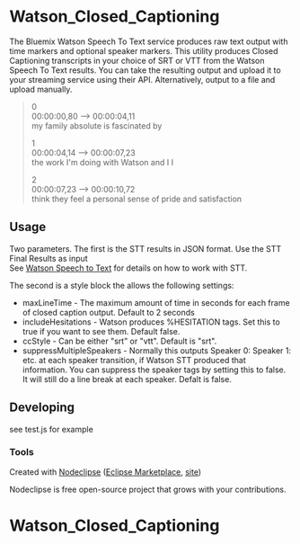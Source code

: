 # Watson\_Closed\_Captioning
The Bluemix Watson Speech To Text service produces raw text output with time markers and optional speaker markers. This utility produces Closed Captioning transcripts in your choice of SRT or VTT from the Watson Speech To Text results. You can take the resulting output and upload it to your streaming service using their API. Alternatively, output to a file and upload manually.

>0  
>00:00:00,80 --> 00:00:04,11  
>my family absolute is fascinated by  
>   
>1  
>00:00:04,14 --> 00:00:07,23  
>the work I'm doing with Watson and I I  
>   
>2  
>00:00:07,23 --> 00:00:10,72  
>think they feel a personal sense of pride and satisfaction  
>   


## Usage
Two parameters. The first is the STT results in JSON format. 
Use the STT Final Results as input  
See [Watson Speech to Text](https://console.bluemix.net/docs/services/speech-to-text/index.html#about) for details on how to work with STT.


The second is a style block the allows the following settings:

* maxLineTime - The maximum amount of time in seconds for each frame of closed caption output. Default to 2 seconds
* includeHesitations - Watson produces %HESITATION tags. Set this to true if you want to see them. Default false.
* ccStyle - Can be either "srt" or "vtt". Default is "srt". 
* suppressMultipleSpeakers - Normally this outputs Speaker 0: Speaker 1: etc. at each speaker transition, if Watson STT produced that information. You can suppress the speaker tags by setting this to false. It will still do a line break at each speaker. Defalt is false.



## Developing

see test.js for example

### Tools

Created with [Nodeclipse](https://github.com/Nodeclipse/nodeclipse-1)
 ([Eclipse Marketplace](http://marketplace.eclipse.org/content/nodeclipse), [site](http://www.nodeclipse.org))   

Nodeclipse is free open-source project that grows with your contributions.
# Watson\_Closed\_Captioning
